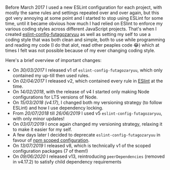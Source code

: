 Before March 2017 I used a new ESLint configuration for each project, with mostly the same rules and settings repeated over and over again, but this got very annoying at some point and I started to stop using ESLint for some time, until it became obvious how much I had relied on ESlint to enforce my various coding styles across different JavaScript projects. That's when I created [eslint-config-futagozaryuu](https://www.npmjs.com/package/eslint-config-futagozaryuu) as well as setting my self to use a coding style that was both clean and simple, both to use while programming and reading my code (I do that alot, read other peaples code 😂) which at times I felt was not possible because of my ever changing coding style.

Here's a brief overview of important changes:

- On _30/03/2017_ I released v1 of `eslint-config-futagozaryuu`, which only contained my up-till then used rules.
- On _02/04/2017_ I released v2, which contained every rule in [ESlint](http://eslint.org/docs/rules/) at the time.
- On _14/02/2018_, with the release of v4 I started only making Node configurations for LTS versions of Node.
- On _15/03/2018 (v4.17)_, I changed both my versioning strategy (to follow ESLint) and how I use dependency locking.
- From _20/07/2018_ till _26/06/2019_ I used v5 `eslint-config-futagozaryuu`, with only minor updates!
- On _03/07/2019_ I once again changed my versioning strategy, relaxing it to make it easier for my self.
- A few days later I decided to deprecate `eslint-config-futagozaryuu` in favour of [npm scoped configuration](https://eslint.org/docs/developer-guide/shareable-configs#npm-scoped-modules).
- On _13/07/2019_ I released v8, which is technically v1 of the scoped configuration packages (7 of them!)
- On _09/06/2020_ I released v13, reintroducing `peerDependencies` (removed in v4.17.2) to satisfy child dependency requirements
